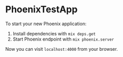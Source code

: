 # PhoenixTestApp

To start your new Phoenix application:

1. Install dependencies with `mix deps.get`
2. Start Phoenix endpoint with `mix phoenix.server`

Now you can visit `localhost:4000` from your browser.
